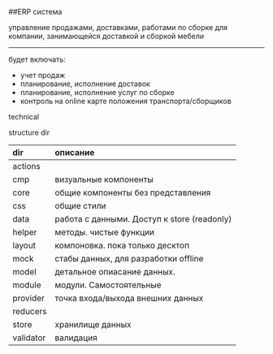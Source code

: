 ##ERP система 

управление продажами, доставками, работами по сборке для компании, занимающейся доставкой и сборкой мебели

---

будет включать:  
- учет продаж  
- планирование, исполнение доставок  
- планирование, исполнение услуг по сборке  
- контроль на online карте положения транспорта/сборщиков  




technical

structure dir

dir|описание
|:------|:-------|
actions |   
cmp     |   визуальные компоненты
core    |   общие компоненты без представления
css     |   общие стили   
data    |   работа с данными. Доступ к store (readonly) 
helper  |   методы. чистые функции
layout  |   компоновка. пока только десктоп
mock    |   стабы данных, для разработки offline 
model   |   детальное опиасание данных. 
module  |   модули. Самостоятельные
provider|   точка входа/выхода внешних данных
reducers|   
store   |   хранилище данных
validator|  валидация





